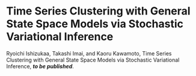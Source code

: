# Time Series Clustering with General State Space Models via Stochastic Variational Inference


Ryoichi Ishizukaa, Takashi Imai, and Kaoru Kawamoto, Time Series Clustering with General State Space Models via Stochastic Variational Inference, ***to be published***.

